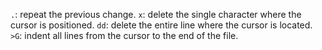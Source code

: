 `.`: repeat the previous change.
`x`: delete the single character where the cursor is positioned.
`dd`: delete the entire line where the cursor is located.
`>G`: indent all lines from the cursor to the end of the file.
